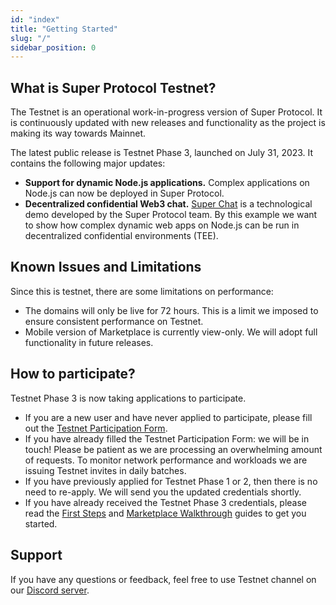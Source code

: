 ```yaml
---
id: "index"
title: "Getting Started"
slug: "/"
sidebar_position: 0
---
```


## What is Super Protocol Testnet?

The Testnet is an operational work-in-progress version of Super Protocol. It is continuously updated with new releases and functionality as the project is making its way towards Mainnet.  

The latest public release is Testnet Phase 3, launched on July 31, 2023. It contains the following major updates:
- **Support for dynamic Node.js applications.** Complex applications on Node.js can now be deployed in Super Protocol.
- **Decentralized confidential Web3 chat.** [Super Chat](/testnet/chat) is a technological demo developed by the Super Protocol team. By this example we want to show how complex dynamic web apps on Node.js can be run in decentralized confidential environments (TEE).

## Known Issues and Limitations

Since this is testnet, there are some limitations on performance:
- The domains will only be live for 72 hours. This is a limit we imposed to ensure consistent performance on Testnet.
- Mobile version of Marketplace is currently view-only. We will adopt full functionality in future releases.

## How to participate?

Testnet Phase 3 is now taking applications to participate.

- If you are a new user and have never applied to participate, please fill out the [Testnet Participation Form](https://superprotocol.typeform.com/testnet). 
- If you have already filled the Testnet Participation Form: we will be in touch! Please be patient as we are processing an overwhelming amount of requests. To monitor network performance and workloads we are issuing Testnet invites in daily batches.
- If you have previously applied for Testnet Phase 1 or 2, then there is no need to re-apply. We will send you the updated credentials shortly.
- If you have already received the Testnet Phase 3 credentials, please read the [First Steps](/testnet/marketplace/first-steps/) and [Marketplace Walkthrough](/testnet/marketplace/marketplace-walkthrough/) guides to get you started.

## Support

If you have any questions or feedback, feel free to use Testnet channel on our [Discord server](https://discord.com/invite/superprotocol).

